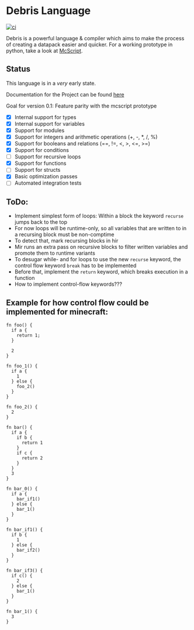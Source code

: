 # Debris Language
[![ci](https://github.com/Inky-developer/debris/workflows/ci/badge.svg)](https://github.com/Inky-developer/debris/actions)

Debris is a powerful language & compiler which aims to make the process of creating a datapack easier and quicker.
For a working prototype in python, take a look at [McScript](https://github.com/Inky-developer/mcscript).

## Status
This language is in a *very* early state. 

Documentation for the Project can be found [here](https://inky-developer.github.io/debris/debris_lang/)

Goal for version 0.1: Feature parity with the mcscript prototype
  - [x] Internal support for types
  - [x] Internal support for variables
  - [x] Support for modules
  - [x] Support for integers and arithmetic operations (+, -, *, /, %)
  - [x] Support for booleans and relations (==, !=, <, >, <=, >=)
  - [x] Support for conditions
  - [ ] Support for recursive loops
  - [x] Support for functions
  - [ ] Support for structs
  - [x] Basic optimization passes
  - [ ] Automated integration tests

## ToDo:
  - Implement simplest form of loops:
    Within a block the keyword `recurse` jumps back to the top 
  - For now loops will be runtime-only, so all variables that are written
    to in a recursing block must be non-comptime
  - To detect that, mark recursing blocks in hir
  - Mir runs an extra pass on recursive blocks to filter written variables
    and promote them to runtime variants
  - To desugar while- and for loops to use the new `recurse` keyword, the control flow keyword `break` has to be implemented
  - Before that, implement the `return` keyword, which breaks execution in a function
  - How to implement control-flow keywords???


## Example for how control flow could be implemented for minecraft:
```
fn foo() {
  if a {
    return 1;
  }

  2
}

fn foo_1() {
  if a {
    1
  } else {
    foo_2()
  }
}

fn foo_2() {
  2
}
```

```
fn bar() {
  if a {
    if b {
      return 1
    }
    if c {
      return 2
    }
  }
  3
}

fn bar_0() {
  if a {
    bar_if1()
  } else {
    bar_1()
  }
}

fn bar_if1() {
  if b {
    1
  } else {
    bar_if2()
  }
}

fn bar_if3() {
  if c() {
    2
  } else {
    bar_1()
  }
}

fn bar_1() {
  3
}
```
